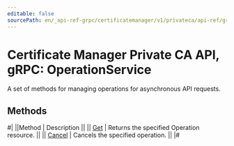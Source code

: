 ```yaml
---
editable: false
sourcePath: en/_api-ref-grpc/certificatemanager/v1/privateca/api-ref/grpc/Operation/index.md
---
```


# Certificate Manager Private CA API, gRPC: OperationService

A set of methods for managing operations for asynchronous API requests.

## Methods

#|
||Method | Description ||
|| [Get](get.md) | Returns the specified Operation resource. ||
|| [Cancel](cancel.md) | Cancels the specified operation. ||
|#